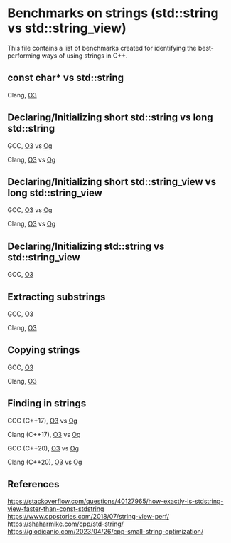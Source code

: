 # Benchmarks on strings (std::string vs std::string_view)

This file contains a list of benchmarks created for identifying the best-performing ways of using strings in C++.

## const char* vs std::string

Clang, [O3](https://quick-bench.com/q/o_LHrPJ1VJhxHMlF-UmM_CQZ75g)

## Declaring/Initializing short std::string vs long std::string

GCC, [O3](https://quick-bench.com/q/gzql16zeY7IvT7oOsejBZMoiUI4) vs [Og](https://quick-bench.com/q/-2lDRQ4MrTtiVSRvJiBzsa0SQYk)

Clang, [O3](https://quick-bench.com/q/QFP9CNyFjhXiCywr69F_eJ3K9Hk) vs [Og](https://quick-bench.com/q/5F-fdvkYCl5j68xhmUIVRni2n2o)

## Declaring/Initializing short std::string_view vs long std::string_view

GCC, [O3](https://quick-bench.com/q/xX0Ji2dPTtt-fN_QTFX_K-m39CQ) vs [Og](https://quick-bench.com/q/KjepIZQnC4HU_tbtqAXOO6p-hYo)

Clang, [O3](https://quick-bench.com/q/hg-Aj1T5cqywBTUfFM1Eu_v9fv0) vs [Og](https://quick-bench.com/q/po86SAaJFwV0WmIYlSLnvifia4w)

## Declaring/Initializing std::string vs std::string_view

GCC, [O3](https://quick-bench.com/q/TvPOJs_YDb2IsZxtnPrpRm5dJKs)

## Extracting substrings

GCC, [O3](https://quick-bench.com/q/h7c7--iZ6o-yYNrGg8cK5q0ah8s) 

Clang, [O3](https://quick-bench.com/q/0P5eyQhnCaFI9FP2rzd0dsSxf48)

## Copying strings

GCC, [O3](https://quick-bench.com/q/B6S6z8g_O8lWTCMmC5TRpV99kw4) 

Clang, [O3](https://quick-bench.com/q/a9R1ourte5reisjcYO4R8blwIww)

## Finding in strings

GCC (C++17), [O3](https://quick-bench.com/q/hpV_Fxo-Oe5zTOjDRzyVLfBJZMI) vs [Og](https://quick-bench.com/q/X_uPKtGGYCMsSfF8O7JshWWy7zk)

Clang (C++17), [O3](https://quick-bench.com/q/HPqxjDvbNnl56Q1PHQRnDQrX3ms) vs [Og](https://quick-bench.com/q/oHy5DXOa_eus2FklaCLryPXw8M8)

GCC (C++20), [O3](https://quick-bench.com/q/10fSVgnjuk_T_7MNDiJ_-HJGEmQ) vs [Og](https://quick-bench.com/q/svmXjgn64UgHhGO0vEDXFcpX-Do)

Clang (C++20), [O3](https://quick-bench.com/q/PsZYEy6HLt66-mMuEz0vKZB8TGQ) vs [Og](https://quick-bench.com/q/u2NrF5COcw9ZQkun5ff544ZaS68)


## References

https://stackoverflow.com/questions/40127965/how-exactly-is-stdstring-view-faster-than-const-stdstring
https://www.cppstories.com/2018/07/string-view-perf/
https://shaharmike.com/cpp/std-string/
https://giodicanio.com/2023/04/26/cpp-small-string-optimization/
